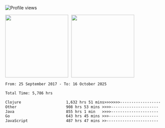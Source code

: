 ![Profile views](https://komarev.com/ghpvc/?username=liuchong)

<!-- ![GitHub stats](https://github-readme-stats.vercel.app/api?username=liuchong&show_icons=true) -->

<div style="display: flex; gap: 10px; align-items: center;">
  <img style="height: 200px;" src="https://github-readme-stats.vercel.app/api?username=liuchong&show_icons=true" />
  <img style="height: 200px;" src="https://github-readme-stats.vercel.app/api/top-langs/?username=liuchong&size_weight=0.5&count_weight=0.5&langs_count=6&hide=css,lua,html&layout=compact" />
</div>

<!-- <img src="https://cr-skills-chart-widget.azurewebsites.net/api/api?username=liuchong&skills=Java,JavaScript,Python,Go,Rust,Zig&show-other-skills=true"/> -->

<!--START_SECTION:waka-->

```txt
From: 25 September 2017 - To: 16 October 2025

Total Time: 5,786 hrs

Clojure                    1,632 hrs 51 mins>>>>>>>------------------   28.22 %
Other                      908 hrs 53 mins >>>>---------------------   15.71 %
Java                       855 hrs 1 min   >>>>---------------------   14.78 %
Go                         643 hrs 45 mins >>>----------------------   11.13 %
JavaScript                 487 hrs 47 mins >>-----------------------   08.43 %
```

<!--END_SECTION:waka-->

